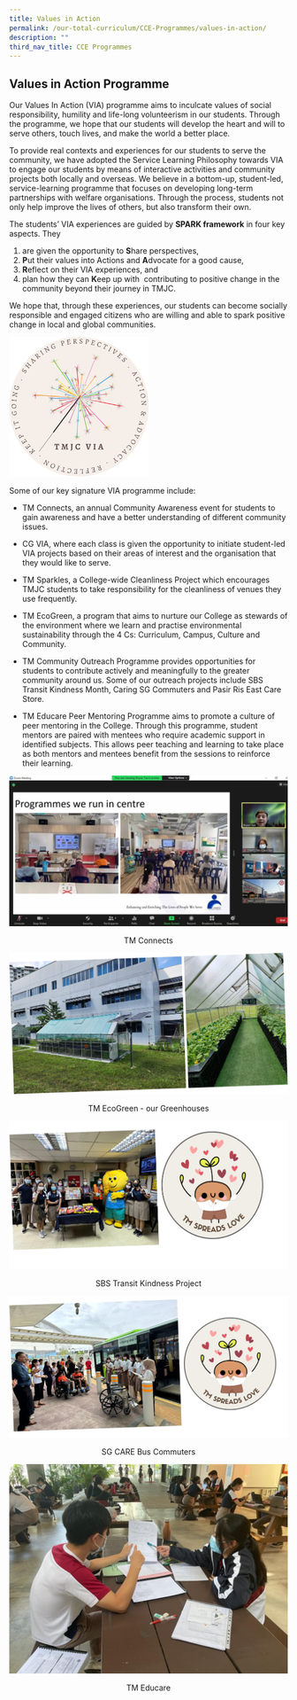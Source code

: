 ```yaml
---
title: Values in Action
permalink: /our-total-curriculum/CCE-Programmes/values-in-action/
description: ""
third_nav_title: CCE Programmes
---
```

Values in Action Programme
--------------------------

  
Our Values In Action (VIA) programme aims to inculcate values of social responsibility, humility and life-long volunteerism in our students. Through the programme, we hope that our students will develop the heart and will to serve others, touch lives, and make the world a better place.  
  
To provide real contexts and experiences for our students to serve the community, we have adopted the Service Learning Philosophy towards VIA to engage our students by means of interactive activities and community projects both locally and overseas. We believe in a bottom-up, student-led, service-learning programme that focuses on developing long-term partnerships with welfare organisations. Through the process, students not only help improve the lives of others, but also transform their own.  

The students’ VIA experiences are guided by **SPARK framework** in four key aspects. They 
1. are given the opportunity to **S**hare perspectives, 
2.  **P**ut their values into Actions and **A**dvocate for a good cause, 
3. **R**eflect on their VIA experiences, and 
4. plan how they can **K**eep up with  contributing to positive change in the community beyond their journey in TMJC.  
  
We hope that, through these experiences, our students can become socially responsible and engaged citizens who are willing and able to spark positive change in local and global communities.


<img src="/images/TMJC-CCP_VIA_01.jpeg" 
     style="width:50%">
		 
Some of our key signature VIA programme include:  

*   TM Connects, an annual Community Awareness event for students to gain awareness and have a better understanding of different community issues.  
    
*   CG VIA, where each class is given the opportunity to initiate student-led VIA projects based on their areas of interest and the organisation that they would like to serve.  
      
*   TM Sparkles, a College-wide Cleanliness Project which encourages TMJC students to take responsibility for the cleanliness of venues they use frequently.

*   TM EcoGreen, a program that aims to nurture our College as stewards of the environment where we learn and practise environmental sustainability through the 4 Cs: Curriculum, Campus, Culture and Community.

*   TM Community Outreach Programme provides opportunities for students to contribute actively and meaningfully to the greater community around us. Some of our outreach projects include SBS Transit Kindness Month, Caring SG Commuters and Pasir Ris East Care Store.

*   TM Educare Peer Mentoring Programme aims to promote a culture of peer mentoring in the College. Through this programme, student mentors are paired with mentees who require academic support in identified subjects. This allows peer teaching and learning to take place as both mentors and mentees benefit from the sessions to reinforce their learning. 

![](/images/Our%20Total%20Curriculum/2%20Character%20and%20Citizenship/Values%20in%20Action/TM%20Connects%202022.jpg)
<center>TM Connects</center>

![](/images/Our%20Total%20Curriculum/2%20Character%20and%20Citizenship/Values%20in%20Action/TM%20EcoGreen.jpg)
<center>TM EcoGreen - our Greenhouses</center>

![](/images/Our%20Total%20Curriculum/2%20Character%20and%20Citizenship/Values%20in%20Action/SBS%20Transit%20Kindness%20Project%20-%20reformated.jpg)
<center>SBS Transit Kindness Project</center>

![](/images/Our%20Total%20Curriculum/2%20Character%20and%20Citizenship/Values%20in%20Action/SG%20CARE%20Bus%20Commuters%20-%20reformated.jpg)
<center>SG CARE Bus Commuters</center>

![](/images/Our%20Total%20Curriculum/2%20Character%20and%20Citizenship/Values%20in%20Action/TM%20Educare.jpg)
<center>TM Educare</center>